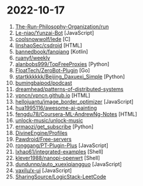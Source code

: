 # 2022-10-17

1. [The-Run-Philosophy-Organization/run](https://github.com/The-Run-Philosophy-Organization/run "润学全球官方指定GITHUB，整理润学宗旨、纲领、理论和各类润之实例；解决为什么润，润去哪里，怎么润三大问题； 并成为新中国人的核心宗教，核心信念。") 
2. [Le-niao/Yunzai-Bot](https://github.com/Le-niao/Yunzai-Bot "原神QQ群机器人，通过米游社接口，查询原神游戏信息，快速生成图片返回") [JavaScript]
3. [coolsnowwolf/lede](https://github.com/coolsnowwolf/lede "Lean's LEDE source") [C]
4. [linshaoSec/csdroid](https://github.com/linshaoSec/csdroid "cobaltstrike手机客户端,cobaltstrike手机版,cs手机版，cobaltstrike android") [HTML]
5. [bannedbook/fanqiang](https://github.com/bannedbook/fanqiang "翻墙-科学上网") [Kotlin]
6. [ruanyf/weekly](https://github.com/ruanyf/weekly "科技爱好者周刊，每周五发布") 
7. [alanbobs999/TopFreeProxies](https://github.com/alanbobs999/TopFreeProxies "高质量免费节点分享，以及订阅链接收集。") [Python]
8. [FloatTech/ZeroBot-Plugin](https://github.com/FloatTech/ZeroBot-Plugin "基于 ZeroBot 的 OneBot 插件") [Go]
9. [startkkkkkk/Beijing_Daxuexi_Simple](https://github.com/startkkkkkk/Beijing_Daxuexi_Simple "北京 青年大学习 使用Github Actions自动完成") [Python]
10. [bumingbaipod/podcast](https://github.com/bumingbaipod/podcast "此 GitHub 作为《不明白播客》官网的备份站，用于分享文字版播客。 版权所有 ©️ 不明白播客 bumingbai.net") 
11. [dreamhead/patterns-of-distributed-systems](https://github.com/dreamhead/patterns-of-distributed-systems "《Patterns of Distributed Systems》中文版") 
12. [vpncn/vpncn.github.io](https://github.com/vpncn/vpncn.github.io "2022中国翻墙软件VPN推荐以及科学上网避坑，稳定好用。对比SSR机场、蓝灯、V2ray、老王VPN、VPS搭建梯子等科学上网与翻墙软件，中国最新科学上网翻墙梯子VPN下载推荐。") [HTML]
13. [hellojuantu/image_border_optimizer](https://github.com/hellojuantu/image_border_optimizer "轻量化的图片编辑器") [JavaScript]
14. [hua1995116/awesome-ai-painting](https://github.com/hua1995116/awesome-ai-painting "AI绘画资料合集（包含国内外可使用平台、使用教程、参数教程、部署教程、业界新闻等等）") 
15. [fengdu78/Coursera-ML-AndrewNg-Notes](https://github.com/fengdu78/Coursera-ML-AndrewNg-Notes "吴恩达老师的机器学习课程个人笔记") [HTML]
16. [unlock-music/unlock-music](https://github.com/unlock-music/unlock-music "Unlock encrypted music file in browser. 在浏览器中解锁加密的音乐文件。") 
17. [ermaozi/get_subscribe](https://github.com/ermaozi/get_subscribe "✈️ 免费机场 / 免费VPN -> 自动获取免 clash/v2ray/trojan/sr/ssr 订阅链接，间隔12小时持续更新 | 科学上网 | 翻墙") [Python]
18. [DivineEngine/Profiles](https://github.com/DivineEngine/Profiles "🌐Dial-up Internet access") 
19. [Pawdroid/Free-servers](https://github.com/Pawdroid/Free-servers "🚀 免费订阅地址，🚀 免费节点，🚀 6小时更新一次，共享节点，节点质量高可用，完全免费。免费clash订阅地址，免费翻墙、免费科学上网、免费梯子、免费ss/v2ray/trojan节点、谷歌商店、翻墙梯子。注意：目前进入官网需开启代理。") 
20. [ronggang/PT-Plugin-Plus](https://github.com/ronggang/PT-Plugin-Plus "PT 助手 Plus，为 Google Chrome 和 Firefox 浏览器插件（Web Extensions），主要用于辅助下载 PT 站的种子。") [JavaScript]
21. [lxhao61/integrated-examples](https://github.com/lxhao61/integrated-examples "以Xray或v2ray（V4）、trojan或trojan-go、naiveproxy、hysteria等打造科学上网的优化配置及最优组合示例，且提供集成常用插件的caddy（caddy2）程序，分享给大家食用及自己备份。") [Shell]
22. [klever1988/nanopi-openwrt](https://github.com/klever1988/nanopi-openwrt "Openwrt for Nanopi R1S R2S R4S R5S 香橙派 R1 Plus 固件编译 纯净版与大杂烩") [Shell]
23. [dundunnp/auto_xuexiqiangguo](https://github.com/dundunnp/auto_xuexiqiangguo "（已适配新界面）每日拿满61分！免root，四人赛双人对战秒答，安卓端学习强国自动化脚本") [JavaScript]
24. [vaxilu/x-ui](https://github.com/vaxilu/x-ui "支持多协议多用户的 xray 面板") [JavaScript]
25. [SharingSource/LogicStack-LeetCode](https://github.com/SharingSource/LogicStack-LeetCode "公众号「宫水三叶的刷题日记」刷穿 LeetCode 系列文章源码") 
